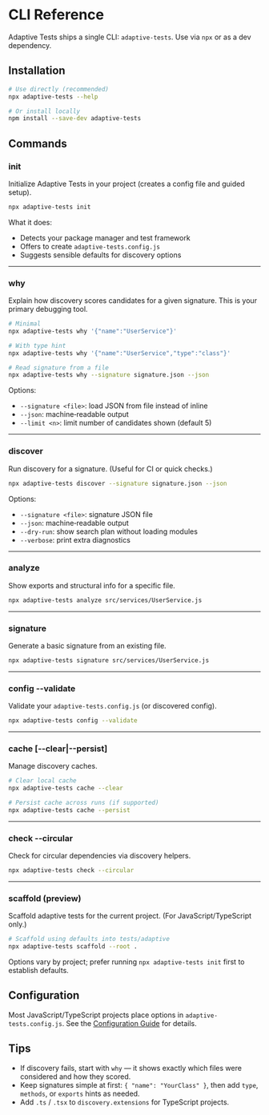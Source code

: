 # CLI Reference

Adaptive Tests ships a single CLI: `adaptive-tests`. Use via `npx` or as a dev dependency.

## Installation

```bash
# Use directly (recommended)
npx adaptive-tests --help

# Or install locally
npm install --save-dev adaptive-tests
```

## Commands

### init

Initialize Adaptive Tests in your project (creates a config file and guided setup).

```bash
npx adaptive-tests init
```

What it does:

- Detects your package manager and test framework
- Offers to create `adaptive-tests.config.js`
- Suggests sensible defaults for discovery options

---

### why

Explain how discovery scores candidates for a given signature. This is your primary debugging tool.

```bash
# Minimal
npx adaptive-tests why '{"name":"UserService"}'

# With type hint
npx adaptive-tests why '{"name":"UserService","type":"class"}'

# Read signature from a file
npx adaptive-tests why --signature signature.json --json
```

Options:

- `--signature <file>`: load JSON from file instead of inline
- `--json`: machine‑readable output
- `--limit <n>`: limit number of candidates shown (default 5)

---

### discover

Run discovery for a signature. (Useful for CI or quick checks.)

```bash
npx adaptive-tests discover --signature signature.json --json
```

Options:

- `--signature <file>`: signature JSON file
- `--json`: machine‑readable output
- `--dry-run`: show search plan without loading modules
- `--verbose`: print extra diagnostics

---

### analyze <path>

Show exports and structural info for a specific file.

```bash
npx adaptive-tests analyze src/services/UserService.js
```

---

### signature <path>

Generate a basic signature from an existing file.

```bash
npx adaptive-tests signature src/services/UserService.js
```

---

### config --validate

Validate your `adaptive-tests.config.js` (or discovered config).

```bash
npx adaptive-tests config --validate
```

---

### cache [--clear|--persist]

Manage discovery caches.

```bash
# Clear local cache
npx adaptive-tests cache --clear

# Persist cache across runs (if supported)
npx adaptive-tests cache --persist
```

---

### check --circular

Check for circular dependencies via discovery helpers.

```bash
npx adaptive-tests check --circular
```

---

### scaffold (preview)

Scaffold adaptive tests for the current project. (For JavaScript/TypeScript only.)

```bash
# Scaffold using defaults into tests/adaptive
npx adaptive-tests scaffold --root .
```

Options vary by project; prefer running `npx adaptive-tests init` first to establish defaults.

## Configuration

Most JavaScript/TypeScript projects place options in `adaptive-tests.config.js`. See the [Configuration Guide](CONFIGURATION.md) for details.

## Tips

- If discovery fails, start with `why` — it shows exactly which files were considered and how they scored.
- Keep signatures simple at first: `{ "name": "YourClass" }`, then add `type`, `methods`, or `exports` hints as needed.
- Add `.ts` / `.tsx` to `discovery.extensions` for TypeScript projects.
